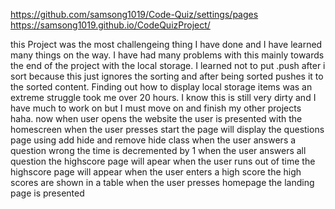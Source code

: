 https://github.com/samsong1019/Code-Quiz/settings/pages
https://samsong1019.github.io/CodeQuizProject/

this Project was the most challengeing thing I have done and I have learned many things on the way. I have had many problems with this mainly towards the end of the project with the local storage. I learned not to put .push after i sort because this just ignores the sorting and after being sorted pushes it to the sorted content. Finding out how to display local storage items was an extreme struggle took me over 20 hours. I know this is still very dirty and I have much to work on but I must move on and finish my other projects haha. 
now when user opens the website 
the user is presented with the homescreen
when the user presses start
the page will display the questions page using add hide and remove hide class
when the user answers a question wrong 
the time is decremented by 1
when the user answers all question 
the highscore page will apear
when the user runs out of time
the highscore page will appear
when the user enters a high score
the high scores are shown in a table
when the user presses homepage 
the landing page is presented
